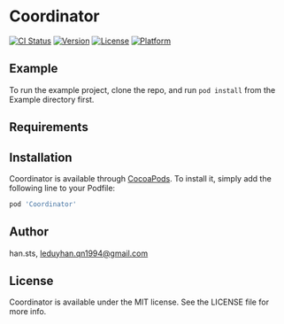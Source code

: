 # Coordinator

[![CI Status](https://img.shields.io/travis/han.sts/Coordinator.svg?style=flat)](https://travis-ci.org/han.sts/Coordinator)
[![Version](https://img.shields.io/cocoapods/v/Coordinator.svg?style=flat)](https://cocoapods.org/pods/Coordinator)
[![License](https://img.shields.io/cocoapods/l/Coordinator.svg?style=flat)](https://cocoapods.org/pods/Coordinator)
[![Platform](https://img.shields.io/cocoapods/p/Coordinator.svg?style=flat)](https://cocoapods.org/pods/Coordinator)

## Example

To run the example project, clone the repo, and run `pod install` from the Example directory first.

## Requirements

## Installation

Coordinator is available through [CocoaPods](https://cocoapods.org). To install
it, simply add the following line to your Podfile:

```ruby
pod 'Coordinator'
```

## Author

han.sts, leduyhan.qn1994@gmail.com

## License

Coordinator is available under the MIT license. See the LICENSE file for more info.
